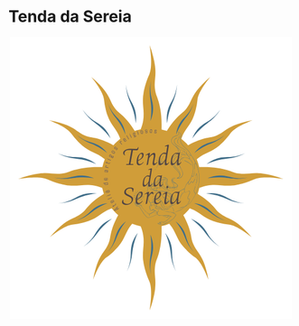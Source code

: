 #  Tenda da Sereia
<p align="center">
 <img style="font-align: center;" src="imagens/tenda da Sereia final.png">

 
